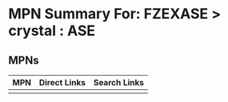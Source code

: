 



# MPN Summary For: FZEXASE > crystal : ASE

## MPNs
  

|MPN|Direct Links|Search Links|
| :--- | :--- | :--- |
||||
